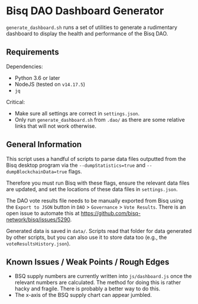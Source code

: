 # Bisq DAO Dashboard Generator

`generate_dashboard.sh` runs a set of utilities to generate a rudimentary dashboard to display the health and performance of the Bisq DAO.

## Requirements

Dependencies:
- Python 3.6 or later
- NodeJS (tested on `v14.17.5`)
- `jq`

Critical:
- Make sure all settings are correct in `settings.json`.
- Only run `generate_dashboard.sh` from `.dao/` as there are some relative links that will not work otherwise.

## General Information

This script uses a handful of scripts to parse data files outputted from the Bisq desktop program via the `--dumpStatistics=true` and `--dumpBlockchainData=true` flags.

Therefore you must run Bisq with these flags, ensure the relevant data files are updated, and set the locations of these data files in `settings.json`.

The DAO vote results file needs to be manually exported from Bisq using the `Export to JSON` button in `DAO` > `Governance` > `Vote Results`. There is an open issue to automate this at https://github.com/bisq-network/bisq/issues/5290.

Generated data is saved in `data/`. Scripts read that folder for data generated by other scripts, but you can also use it to store data too (e.g., the `voteResultsHistory.json`).

## Known Issues / Weak Points / Rough Edges

- BSQ supply numbers are currently written into `js/dashboard.js` once the relevant numbers are calculated. The method for doing this is rather hacky and fragile. There is probably a better way to do this.
- The x-axis of the BSQ supply chart can appear jumbled.
